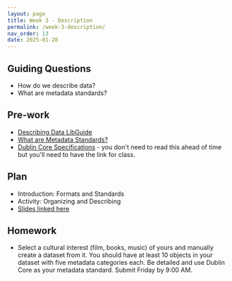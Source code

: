 ```yaml
---
layout: page
title: Week 3 - Description
permalink: /week-3-description/
nav_order: 13
date: 2025-01-28
---
```


## Guiding Questions

* How do we describe data?
* What are metadata standards?

## Pre-work

* [Describing Data LibGuide](https://guides.lib.uci.edu/datamanagement/describe)
* [What are Metadata Standards?](https://www.dcc.ac.uk/guidance/briefing-papers/standards-watch-papers/what-are-metadata-standards)
* [Dublin Core Specifications](https://www.dublincore.org/specifications/dublin-core/dcmi-terms/) - you don't need to read this ahead of time but you'll need to have the link for class. 

## Plan

* Introduction: Formats and Standards
* Activity: Organizing and Describing
* [Slides linked here](/data-for-the-rest-of-us/resources/week-3/description.pptx)

## Homework

* Select a cultural interest (film, books, music) of yours and manually create a dataset from it. You should have at least 10 objects in your dataset with five metadata categories each. Be detailed and use Dublin Core as your metadata standard. Submit Friday by 9:00 AM.